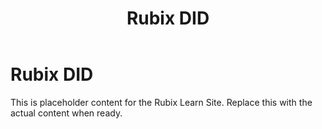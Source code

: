 ﻿---
title: Rubix DID
sidebar_label: Rubix DID
---

<!-- File: docs/core-concepts/rubix-did.md -->
# Rubix DID

This is placeholder content for the Rubix Learn Site. Replace this with the actual content when ready.
